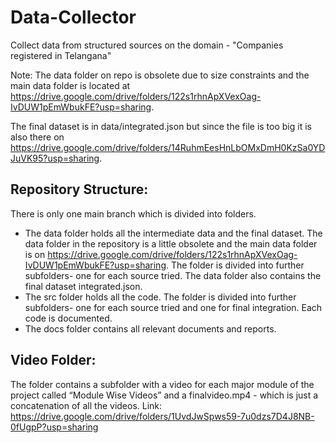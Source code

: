 # Data-Collector
Collect data from structured sources on the domain - "Companies registered in Telangana"

Note: The data folder on repo is obsolete due to size constraints and the main data folder is located at https://drive.google.com/drive/folders/122s1rhnApXVexOag-IvDUW1pEmWbukFE?usp=sharing.

The final dataset is in data/integrated.json but since the file is too big it is also there on https://drive.google.com/drive/folders/14RuhmEesHnLbOMxDmH0KzSa0YDJuVK95?usp=sharing.

## Repository Structure:
There is only one main branch which is divided into folders.
* The data folder holds all the intermediate data and the final dataset. The data folder in the repository is a little obsolete and the main data folder is on https://drive.google.com/drive/folders/122s1rhnApXVexOag-IvDUW1pEmWbukFE?usp=sharing. The folder is divided into further subfolders- one for each source tried. The data folder also contains the final dataset integrated.json.
* The src folder holds all the code. The folder is divided into further subfolders- one for each source tried and one for final integration. Each code is documented.
* The docs folder contains all relevant documents and reports.


## Video Folder:
The folder contains a subfolder with a video for each major module of the project called “Module Wise Videos” and a finalvideo.mp4 - which is just a concatenation of all the videos.
Link: https://drive.google.com/drive/folders/1UvdJwSpws59-7u0dzs7D4J8NB-0fUgpP?usp=sharing
